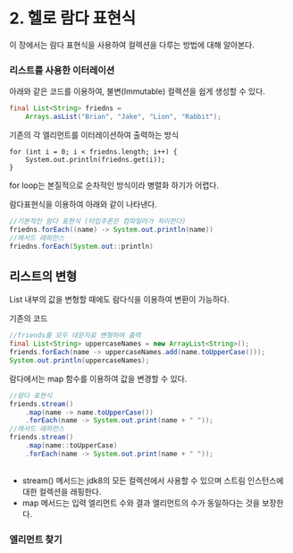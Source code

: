# 2. 헬로 람다 표현식

이 장에서는 람다 표현식을 사용하여 컬렉션을 다루는 방법에 대해 알아본다.

### 리스트를 사용한 이터레이션

아래와 같은 코드를 이용하여, 불변\(Immutable\) 컬렉션을 쉽게 생성할 수 있다.

```java
final List<String> friedns = 
    Arrays.asList("Brian", "Jake", "Lion", "Rabbit");
```

기존의 각 엘리먼트를 이터레이션하여 출력하는 방식

```
for (int i = 0; i < friedns.length; i++) {
    System.out.println(friedns.get(i));
}
```

for loop는 본질적으로 순차적인 방식이라 병렬화 하기가 어렵다. 

람다표현식을 이용하여 아래와 같이 나타낸다.

```java
//기본적인 람다 표현식 (타입추론은 컴파일러가 처리한다)
friedns.forEach((name) -> System.out.println(name))
//메서드 레퍼런스
friedns.forEach(System.out::println)
```

## 리스트의 변형

List 내부의 값을 변형할 때에도 람다식을 이용하여 변환이 가능하다.

기존의 코드

```java
//friends를 모두 대문자료 변형하여 출력
final List<String> uppercaseNames = new ArrayList<String>();
friends.forEach(name -> uppercaseNames.add(name.toUpperCase()));
System.out.println(uppercaseNames);
```

람다에서는 map 함수를 이용하여 값을 변경할 수 있다.

```java
//람다 표현식
friends.stream()
    .map(name -> name.toUpperCase())
    .forEach(name -> System.out.print(name + " "));     
//메서드 레퍼런스
friends.stream()
    .map(name::toUpperCase)
    .forEach(name -> System.out.print(name + " "));     
        
```

* stream\(\) 메서드는 jdk8의 모든 컬렉션에서 사용할 수 있으며 스트림 인스턴스에 대한 컬렉션을 래핑한다.
* map 메서드는 입력 엘리먼트 수와 결과 엘리먼트의 수가 동일하다는 것을 보장한다.



### 엘리먼트 찾기







